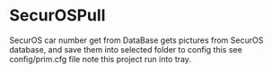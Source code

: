 # SecurOSPull
SecurOS car number get from DataBase
gets pictures from SecurOS database, and save them into selected folder
to config this see config/prim.cfg file
note
this project run into tray.
